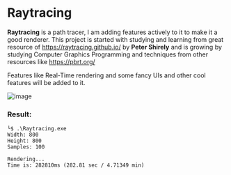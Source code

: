 # Raytracing

**Raytracing** is a path tracer, I am adding features actively to it to make it a good renderer.
This project is started with studying and learning from great resource of https://raytracing.github.io/ by **Peter Shirely** and is growing by studying Computer Graphics Programming and techniques from other resources like https://pbrt.org/

Features like Real-Time rendering and some fancy UIs and other cool features will be added to it.


![image](https://github.com/madoodia/RayTracer/blob/RayTracing-TheNextWeek/output/02_10_finalScene2_samples1000.PNG)

### **Result:**
```
└$ .\Raytracing.exe
Width: 800  
Height: 800 
Samples: 100

Rendering...
Time is: 282810ms (282.81 sec / 4.71349 min)
```
